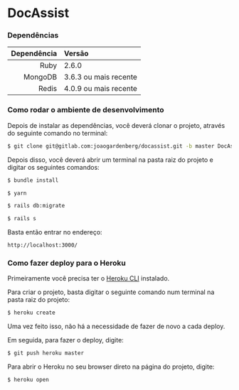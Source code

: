 # DocAssist

### Dependências

| Dependência | Versão                 |
| ----------: | :--------------------- |
|        Ruby | 2.6.0                  |
|     MongoDB | 3.6.3 ou mais recente  |
|       Redis | 4.0.9 ou mais recente  |

### Como rodar o ambiente de desenvolvimento

Depois de instalar as dependências, você deverá clonar o projeto, através do seguinte comando no terminal:

```sh
$ git clone git@gitlab.com:joaogardenberg/docassist.git -b master DocAssist
```

Depois disso, você deverá abrir um terminal na pasta raiz do projeto e digitar os seguintes comandos:

```sh
$ bundle install
```

```sh
$ yarn
```

```sh
$ rails db:migrate
```

```sh
$ rails s
```

Basta então entrar no endereço:

```
http://localhost:3000/
```

### Como fazer deploy para o Heroku

Primeiramente você precisa ter o [Heroku CLI](https://devcenter.heroku.com/articles/heroku-cli) instalado.

Para criar o projeto, basta digitar o seguinte comando num terminal na pasta raiz do projeto:

```sh
$ heroku create
```

Uma vez feito isso, não há a necessidade de fazer de novo a cada deploy.

Em seguida, para fazer o deploy, digite:

```sh
$ git push heroku master
```

Para abrir o Heroku no seu browser direto na página do projeto, digite:

```sh
$ heroku open
```
